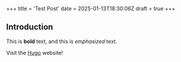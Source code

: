 +++
title = 'Test Post'
date = 2025-01-13T18:30:06Z
draft = true
+++

## Introduction

This is **bold** text, and this is *emphasized* text.

Visit the [Hugo](https://gohugo.io) website!